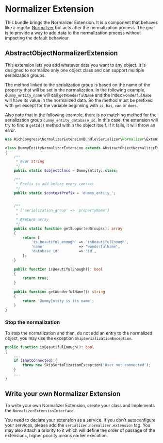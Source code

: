 # Normalizer Extension

This bundle brings the Normalizer Extension. It is a component that behaves like a regular [Normalizer](https://symfony.com/doc/current/serializer/normalizers.html) but acts after the normalization process. The goal is to provide a way to add data to the normalization process without impacting the default behaviour.


## AbstractObjectNormalizerExtension

This extension lets you add whatever data you want to any object. It is designed to normalize only one object class and can support multiple serialization groups.

The method linked to the serialization group is based on the name of the property that will be set in the normalization. In the following example, `dummy_entity_name` will call `getWonderfulName` and the index `wonderfulName` will have its value in the normalized data. So the method must be prefixed with `get` except for the variable beginning with `is`, `has`, `can` or `does`.

Also note that in the following example, there is no matching method for the serialization group `dummy_entity_database_id`. In this case, the extension will try to find a `getId()` method within the object itself. If it fails, it will throw an error.

```php
use RichCongress\NormalizerExtensionBundle\Serializer\Normalizer\Extension\AbstractObjectNormalizerExtension;

class DummyEntityNormalizerExtension extends AbstractObjectNormalizerExtension
{
    /**
     * @var string
     */
    public static $objectClass = DummyEntity::class;

    /**
     * Prefix to add before every context
     */
    public static $contextPrefix = 'dummy_entity_';


    /**
     * ['serialization_group' => 'propertyName']
     * 
     * @return array
     */
    public static function getSupportedGroups(): array
    {
        return [
            'is_beautiful_enough' => 'isBeautifulEnough',
            'name'                => 'wonderfulName',
            'database_id'         => 'id',
        ];
    }
    
    public function isBeautifulEnough(): bool
    {
        return true;
    }   
    
    public function getWonderfulName(): string
    {
        return 'DummyEntity is its name';
    }   
}
```

### Stop the normalization

To stop the normalization and then, do not add an entry to the normalized object, you may use the exception `SkipSerializationException`.

```php
public function isBeautifulEnough(): bool
{
    ...
    if ($notConnected) {
        throw new SkipSerializationException('User not connected');
    }
    ...
}   
```

## Write your own Normalizer Extension

To write your own Normalizer Extension, create your class and implements the `NormalizerExtensionInterface`.

You need to declare your extension as a service. If you don't autoconfigure your services, please add the `serializer.normalizer.extension` tag. You may also attach a priority to it which will define the order of passage of the extensions, higher priority means earlier execution.
